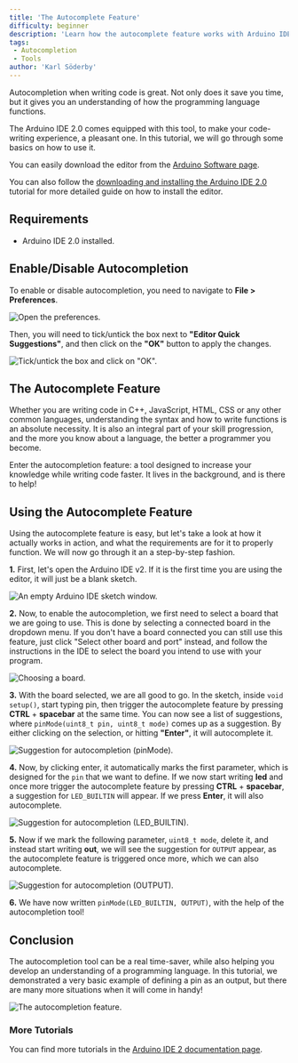 ```yaml
---
title: 'The Autocomplete Feature'
difficulty: beginner
description: 'Learn how the autocomplete feature works with Arduino IDE 2.0, and how it can help speed up your development time.'
tags:
 - Autocompletion
 - Tools
author: 'Karl Söderby'
---
```


Autocompletion when writing code is great. Not only does it save you time, but it gives you an understanding of how the programming language functions.

The Arduino IDE 2.0 comes equipped with this tool, to make your code-writing experience, a pleasant one. In this tutorial, we will go through some basics on how to use it.

You can easily download the editor from the [Arduino Software page](https://www.arduino.cc/en/software). 

You can also follow the [downloading and installing the Arduino IDE 2.0](/software/ide-v2/tutorials/getting-started/ide-v2-downloading-and-installing) tutorial for more detailed guide on how to install the editor.

## Requirements

- Arduino IDE 2.0 installed. 

## Enable/Disable Autocompletion

To enable or disable autocompletion, you need to navigate to **File > Preferences**.

![Open the preferences.](assets/autocompletion-feature-img-disable.png)

Then, you will need to tick/untick the box next to **"Editor Quick Suggestions"**, and then click on the **"OK"** button to apply the changes.

![Tick/untick the box and click on "OK".](assets/autocompletion-feature-img-disable-2.png)

## The Autocomplete Feature

Whether you are writing code in C++, JavaScript, HTML, CSS or any other common languages, understanding the syntax and how to write functions is an absolute necessity. It is also an integral part of your skill progression, and the more you know about a language, the better a programmer you become.

Enter the autocompletion feature: a tool designed to increase your knowledge while writing code faster. It lives in the background, and is there to help!

## Using the Autocomplete Feature

Using the autocomplete feature is easy, but let's take a look at how it actually works in action, and what the requirements are for it to properly function. We will now go through it an a step-by-step fashion.  

**1.** First, let's open the Arduino IDE v2. If it is the first time you are using the editor, it will just be a blank sketch.

![An empty Arduino IDE sketch window.](assets/autocompletion-feature-img01.png)

**2.** Now, to enable the autocompletion, we first need to select a board that we are going to use. This is done by selecting a connected board in the dropdown menu. If you don't have a board connected you can still use this feature, just click "Select other board and port" instead, and follow the instructions in the IDE to select the board you intend to use with your program.

![Choosing a board.](assets/autocompletion-feature-img02.png)

**3.** With the board selected, we are all good to go. In the sketch, inside `void setup()`, start typing pin, then trigger the autocomplete feature by pressing **CTRL** + **spacebar** at the same time. You can now see a list of suggestions, where `pinMode(uint8_t pin, uint8_t mode)` comes up as a suggestion. By either clicking on the selection, or hitting **"Enter"**, it will autocomplete it.

![Suggestion for autocompletion (pinMode).](assets/autocompletion-feature-img03.png)

**4.** Now, by clicking enter, it automatically marks the first parameter, which is designed for the `pin` that we want to define. If we now start writing **led** and once more trigger the autocomplete feature by pressing **CTRL** + **spacebar**, a suggestion for `LED_BUILTIN` will appear. If we press **Enter**, it will also autocomplete.

![Suggestion for autocompletion (LED_BUILTIN).](assets/autocompletion-feature-img04.png)

**5.** Now if we mark the following parameter, `uint8_t mode`, delete it, and instead start writing **out**, we will see the suggestion for `OUTPUT` appear, as the autocomplete feature is triggered once more, which we can also autocomplete.


![Suggestion for autocompletion (OUTPUT).](assets/autocompletion-feature-img05.png)

**6.** We have now written `pinMode(LED_BUILTIN, OUTPUT)`, with the help of the autocompletion tool!


## Conclusion

The autocompletion tool can be a real time-saver, while also helping you develop an understanding of a programming language. In this tutorial, we demonstrated a very basic example of defining a pin as an output, but there are many more situations when it will come in handy!

![The autocompletion feature.](assets/autocompletion-feature-img06.png)

### More Tutorials

You can find more tutorials in the [Arduino IDE 2 documentation page](/software/ide-v2/).
